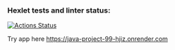 ### Hexlet tests and linter status:
[![Actions Status](https://github.com/sergye/java-project-99/actions/workflows/hexlet-check.yml/badge.svg)](https://github.com/sergye/java-project-99/actions)

Try app here https://java-project-99-hjiz.onrender.com
